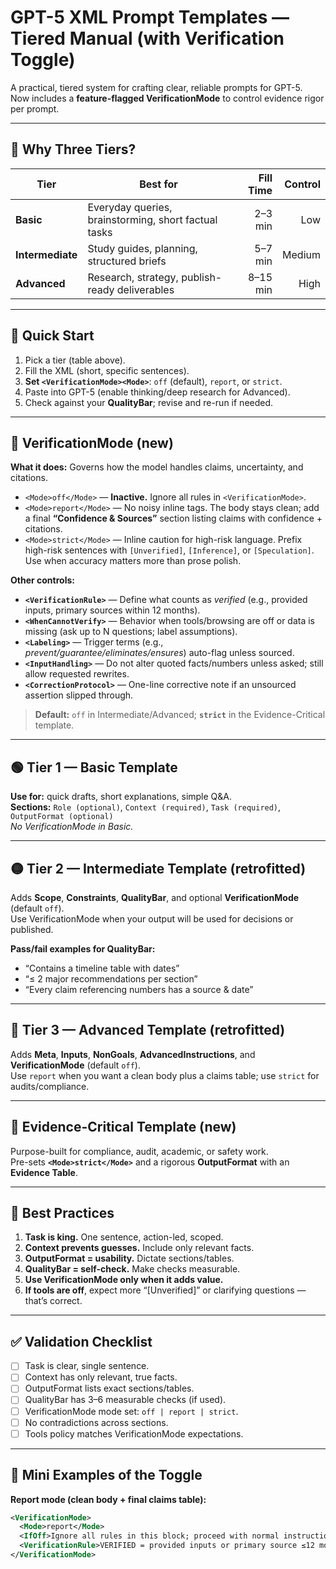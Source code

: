 # GPT-5 XML Prompt Templates — Tiered Manual (with Verification Toggle)

<!--
  GPT-5 Prompt Manual
  © 2025 Howard Pincham & Sage (OpenAI Assistant)
  License: CC BY 4.0 (https://creativecommons.org/licenses/by/4.0/)
  Contact: howard@example.com
-->

A practical, tiered system for crafting clear, reliable prompts for GPT-5.  
Now includes a **feature-flagged VerificationMode** to control evidence rigor per prompt.

---

## 🔎 Why Three Tiers?

| Tier | Best for | Fill Time | Control |
|---|---|---:|---:|
| **Basic** | Everyday queries, brainstorming, short factual tasks | 2–3 min | Low |
| **Intermediate** | Study guides, planning, structured briefs | 5–7 min | Medium |
| **Advanced** | Research, strategy, publish-ready deliverables | 8–15 min | High |

---

## 🚀 Quick Start

1) Pick a tier (table above).  
2) Fill the XML (short, specific sentences).  
3) **Set `<VerificationMode><Mode>`**: `off` (default), `report`, or `strict`.  
4) Paste into GPT-5 (enable thinking/deep research for Advanced).  
5) Check against your **QualityBar**; revise and re-run if needed.

---

## 🧩 VerificationMode (new)

**What it does:** Governs how the model handles claims, uncertainty, and citations.

- `<Mode>off</Mode>` — **Inactive.** Ignore all rules in `<VerificationMode>`.  
- `<Mode>report</Mode>` — No noisy inline tags. The body stays clean; add a final **“Confidence & Sources”** section listing claims with confidence + citations.  
- `<Mode>strict</Mode>` — Inline caution for high-risk language. Prefix high-risk sentences with `[Unverified]`, `[Inference]`, or `[Speculation]`. Use when accuracy matters more than prose polish.

**Other controls:**
- **`<VerificationRule>`** — Define what counts as *verified* (e.g., provided inputs, primary sources within 12 months).  
- **`<WhenCannotVerify>`** — Behavior when tools/browsing are off or data is missing (ask up to N questions; label assumptions).  
- **`<Labeling>`** — Trigger terms (e.g., *prevent/guarantee/eliminates/ensures*) auto-flag unless sourced.  
- **`<InputHandling>`** — Do not alter quoted facts/numbers unless asked; still allow requested rewrites.  
- **`<CorrectionProtocol>`** — One-line corrective note if an unsourced assertion slipped through.

> **Default:** `off` in Intermediate/Advanced; **`strict`** in the Evidence-Critical template.

---

## 🟢 Tier 1 — Basic Template

**Use for:** quick drafts, short explanations, simple Q&A.  
**Sections:** `Role (optional)`, `Context (required)`, `Task (required)`, `OutputFormat (optional)`  
*No VerificationMode in Basic.*

---

## 🟡 Tier 2 — Intermediate Template (retrofitted)

Adds **Scope**, **Constraints**, **QualityBar**, and optional **VerificationMode** (default `off`).  
Use VerificationMode when your output will be used for decisions or published.

**Pass/fail examples for QualityBar:**
- “Contains a timeline table with dates”  
- “≤ 2 major recommendations per section”  
- “Every claim referencing numbers has a source & date”

---

## 🔴 Tier 3 — Advanced Template (retrofitted)

Adds **Meta**, **Inputs**, **NonGoals**, **AdvancedInstructions**, and **VerificationMode** (default `off`).  
Use `report` when you want a clean body plus a claims table; use `strict` for audits/compliance.

---

## 🧪 Evidence-Critical Template (new)

Purpose-built for compliance, audit, academic, or safety work.  
Pre-sets **`<Mode>strict</Mode>`** and a rigorous **OutputFormat** with an **Evidence Table**.

---

## 🧭 Best Practices

1. **Task is king.** One sentence, action-led, scoped.  
2. **Context prevents guesses.** Include only relevant facts.  
3. **OutputFormat = usability.** Dictate sections/tables.  
4. **QualityBar = self-check.** Make checks measurable.  
5. **Use VerificationMode only when it adds value.**  
6. **If tools are off**, expect more “[Unverified]” or clarifying questions — that’s correct.

---

## ✅ Validation Checklist

- [ ] Task is clear, single sentence.  
- [ ] Context has only relevant, true facts.  
- [ ] OutputFormat lists exact sections/tables.  
- [ ] QualityBar has 3–6 measurable checks (if used).  
- [ ] VerificationMode mode set: `off | report | strict`.  
- [ ] No contradictions across sections.  
- [ ] Tools policy matches VerificationMode expectations.

---

## 📝 Mini Examples of the Toggle

**Report mode (clean body + final claims table):**
```xml
<VerificationMode>
  <Mode>report</Mode>
  <IfOff>Ignore all rules in this block; proceed with normal instructions.</IfOff>
  <VerificationRule>VERIFIED = provided inputs or primary source ≤12 months old.</VerificationRule>
</VerificationMode>
